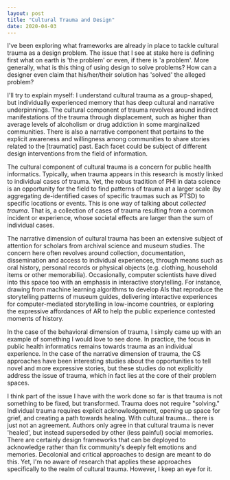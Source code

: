```yaml
---
layout: post
title: "Cultural Trauma and Design"
date: 2020-04-03
---
```


I've been exploring what frameworks are already in place to tackle cultural trauma as a design problem. The issue that I see at stake here is defining first what on earth is 'the problem' or even, if there is 'a problem'. More generally, what is this thing of using design to solve problems? How can a designer even claim that his/her/their solution has 'solved' the alleged problem?

I'll try to explain myself: I understand cultural trauma as a group-shaped, but individually experienced memory that has deep cultural and narrative underpinnings. The cultural component of trauma revolves around indirect manifestations of the trauma through displacement, such as higher than average levels of alcoholism or drug addiction in some marginalized communities. There is also a narrative component that pertains to the explicit awareness and willingness among communities to share stories related to the [traumatic] past. Each facet could be subject of different design interventions from the field of information.

The cultural component of cultural trauma is a concern for public health informatics. Typically, when trauma appears in this research is mostly linked to individual cases of trauma. Yet, the robus tradition of PHI in data science is an opportunity for the field to find patterns of trauma at a larger scale (by aggregating de-identified cases of specific traumas such as PTSD) to specific locations or events. This is one way of talking about *collected trauma*. That is, a collection of cases of trauma resulting from a common incident or experience, whose societal effects are larger than the sum of individual cases.

The narrative dimension of cultural trauma has been an extensive subject of attention for scholars from archival science and museum studies. The concern here often revolves around collection, documentation, dissemination and access to individual experiences, through means such as oral history, personal records or physical objects (e.g. clothing, household items or other memorabilia). Occasionally, computer scientists have dived into this space too with an emphasis in interactive storytelling. For instance, drawing from machine learning algorithms to develop AIs that reproduce the storytelling patterns of museum guides, delivering interactive experiences for computer-mediated storytelling in low-income countries, or exploring the expressive affordances of AR to help the public experience contested moments of history.

In the case of the behavioral dimension of trauma, I simply came up with an example of something I would love to see done. In practice, the focus in public health informatics remains towards trauma as an individual experience. In the case of the narrative dimension of trauma, the CS approaches have been interesting studies about the opportunities to tell novel and more expressive stories, but these studies do not explicitly address the issue of trauma, which in fact lies at the core of their problem spaces.

I think part of the issue I have with the work done so far is that trauma is not something to be fixed, but transformed. Trauma does not require "solving." Individual trauma requires explicit acknowledgement, opening up space for grief, and creating a path towards healing. With cultural trauma... there is just not an agreement. Authors only agree in that cultural trauma is never 'healed', but instead superseded by other (less painful) social memories. There are certainly design frameworks that can be deployed to acknowledge rather than fix community's deeply felt emotions and memories. Decolonial and critical approaches to design are meant to do this. Yet, I'm no aware of research that applies these approaches specifically to the realm of cultural trauma. However, I keep an eye for it.
